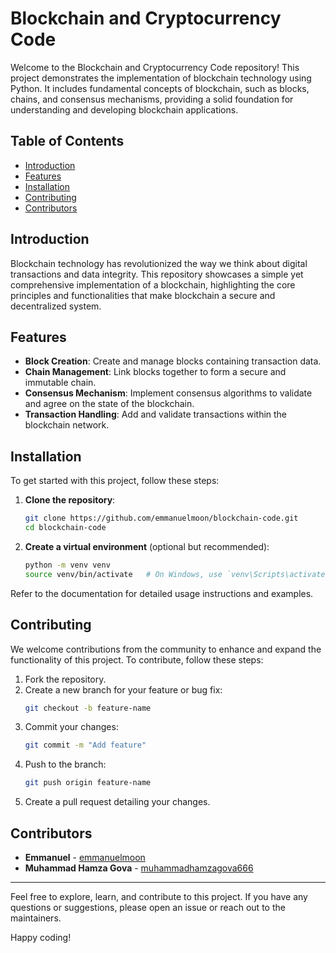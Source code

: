 # Blockchain and Cryptocurrency Code

Welcome to the Blockchain and Cryptocurrency Code repository! This project demonstrates the implementation of blockchain technology using Python. It includes fundamental concepts of blockchain, such as blocks, chains, and consensus mechanisms, providing a solid foundation for understanding and developing blockchain applications.

## Table of Contents

- [Introduction](#introduction)
- [Features](#features)
- [Installation](#installation)
- [Contributing](#contributing)
- [Contributors](#contributors)

## Introduction

Blockchain technology has revolutionized the way we think about digital transactions and data integrity. This repository showcases a simple yet comprehensive implementation of a blockchain, highlighting the core principles and functionalities that make blockchain a secure and decentralized system.

## Features

- **Block Creation**: Create and manage blocks containing transaction data.
- **Chain Management**: Link blocks together to form a secure and immutable chain.
- **Consensus Mechanism**: Implement consensus algorithms to validate and agree on the state of the blockchain.
- **Transaction Handling**: Add and validate transactions within the blockchain network.

## Installation

To get started with this project, follow these steps:

1. **Clone the repository**:
    ```bash
    git clone https://github.com/emmanuelmoon/blockchain-code.git
    cd blockchain-code
    ```

2. **Create a virtual environment** (optional but recommended):
    ```bash
    python -m venv venv
    source venv/bin/activate   # On Windows, use `venv\Scripts\activate`
    ```

Refer to the documentation for detailed usage instructions and examples.

## Contributing

We welcome contributions from the community to enhance and expand the functionality of this project. To contribute, follow these steps:

1. Fork the repository.
2. Create a new branch for your feature or bug fix:
    ```bash
    git checkout -b feature-name
    ```
3. Commit your changes:
    ```bash
    git commit -m "Add feature"
    ```
4. Push to the branch:
    ```bash
    git push origin feature-name
    ```
5. Create a pull request detailing your changes.

## Contributors

- **Emmanuel** - [emmanuelmoon](https://github.com/emmanuelmoon)
- **Muhammad Hamza Gova** - [muhammadhamzagova666](https://github.com/muhammadhamzagova666)

---

Feel free to explore, learn, and contribute to this project. If you have any questions or suggestions, please open an issue or reach out to the maintainers.

Happy coding!

